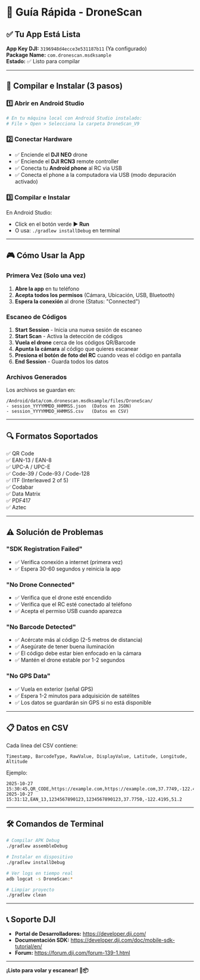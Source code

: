 # 🚀 Guía Rápida - DroneScan

## ✅ Tu App Está Lista

**App Key DJI:** `3196948d4ecce3e531187b11` (Ya configurado)  
**Package Name:** `com.dronescan.msdksample`  
**Estado:** ✅ Listo para compilar

---

## 📱 Compilar e Instalar (3 pasos)

### 1️⃣ Abrir en Android Studio
```bash
# En tu máquina local con Android Studio instalado:
# File > Open > Selecciona la carpeta DroneScan_V9
```

### 2️⃣ Conectar Hardware
- ✅ Enciende el **DJI NEO** drone
- ✅ Enciende el **DJI RCN3** remote controller
- ✅ Conecta tu **Android phone** al RC via USB
- ✅ Conecta el phone a la computadora via USB (modo depuración activado)

### 3️⃣ Compilar e Instalar
En Android Studio:
- Click en el botón verde **▶ Run**
- O usa: `./gradlew installDebug` en terminal

---

## 🎮 Cómo Usar la App

### Primera Vez (Solo una vez)
1. **Abre la app** en tu teléfono
2. **Acepta todos los permisos** (Cámara, Ubicación, USB, Bluetooth)
3. **Espera la conexión** al drone (Status: "Connected")

### Escaneo de Códigos
1. **Start Session** - Inicia una nueva sesión de escaneo
2. **Start Scan** - Activa la detección de códigos
3. **Vuela el drone** cerca de los códigos QR/Barcode
4. **Apunta la cámara** al código que quieres escanear
5. **Presiona el botón de foto del RC** cuando veas el código en pantalla
6. **End Session** - Guarda todos los datos

### Archivos Generados
Los archivos se guardan en:
```
/Android/data/com.dronescan.msdksample/files/DroneScan/
- session_YYYYMMDD_HHMMSS.json  (Datos en JSON)
- session_YYYYMMDD_HHMMSS.csv   (Datos en CSV)
```

---

## 🔍 Formatos Soportados

✅ QR Code  
✅ EAN-13 / EAN-8  
✅ UPC-A / UPC-E  
✅ Code-39 / Code-93 / Code-128  
✅ ITF (Interleaved 2 of 5)  
✅ Codabar  
✅ Data Matrix  
✅ PDF417  
✅ Aztec  

---

## ⚠️ Solución de Problemas

### "SDK Registration Failed"
- ✅ Verifica conexión a internet (primera vez)
- ✅ Espera 30-60 segundos y reinicia la app

### "No Drone Connected"
- ✅ Verifica que el drone esté encendido
- ✅ Verifica que el RC esté conectado al teléfono
- ✅ Acepta el permiso USB cuando aparezca

### "No Barcode Detected"
- ✅ Acércate más al código (2-5 metros de distancia)
- ✅ Asegúrate de tener buena iluminación
- ✅ El código debe estar bien enfocado en la cámara
- ✅ Mantén el drone estable por 1-2 segundos

### "No GPS Data"
- ✅ Vuela en exterior (señal GPS)
- ✅ Espera 1-2 minutos para adquisición de satélites
- ✅ Los datos se guardarán sin GPS si no está disponible

---

## 📋 Datos en CSV

Cada línea del CSV contiene:
```
Timestamp, BarcodeType, RawValue, DisplayValue, Latitude, Longitude, Altitude
```

Ejemplo:
```csv
2025-10-27 15:30:45,QR_CODE,https://example.com,https://example.com,37.7749,-122.4194,50.5
2025-10-27 15:31:12,EAN_13,1234567890123,1234567890123,37.7750,-122.4195,51.2
```

---

## 🛠️ Comandos de Terminal

```bash
# Compilar APK Debug
./gradlew assembleDebug

# Instalar en dispositivo
./gradlew installDebug

# Ver logs en tiempo real
adb logcat -s DroneScan:*

# Limpiar proyecto
./gradlew clean
```

---

## 📞 Soporte DJI

- **Portal de Desarrolladores:** https://developer.dji.com/
- **Documentación SDK:** https://developer.dji.com/doc/mobile-sdk-tutorial/en/
- **Forum:** https://forum.dji.com/forum-139-1.html

---

**¡Listo para volar y escanear! 🚁📦**

